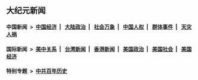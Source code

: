 ## 大纪元新闻

#### 中国新闻 &nbsp;>&nbsp; [中国经济](indexes/ncid283/README.md?10070445) &nbsp;| &nbsp; [大陆政治](indexes/ncid277/README.md?10070445) &nbsp;| &nbsp; [社会万象](indexes/ncid282/README.md?10070445) &nbsp;| &nbsp; [中国人权](indexes/ncid278/README.md?10070445) &nbsp;| &nbsp; [群体事件](indexes/ncid279/README.md?10070445) &nbsp;| &nbsp; [天灾人祸](indexes/ncid280/README.md?10070445)

#### 国际新闻 &nbsp;>&nbsp; [美中关系](indexes/nf1412576/README.md?10070445) &nbsp;| &nbsp; [台湾新闻](indexes/ncid1349361/README.md?10070445) &nbsp;| &nbsp; [香港新闻](indexes/ncid1349362/README.md?10070445) &nbsp;| &nbsp; [美国政治](indexes/ncid1078159/README.md?10070445) &nbsp;| &nbsp; [美国社会](indexes/ncid1078160/README.md?10070445) &nbsp;| &nbsp; [美国经济](indexes/ncid1078158/README.md?10070445)

#### 特别专题 &nbsp;>&nbsp; [中共百年历史](https://github.com/easy2view/epoch-special/blob/master/README.md?10070445)  
